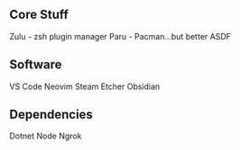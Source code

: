 
## Core Stuff

Zulu - zsh plugin manager
Paru - Pacman...but better
ASDF



## Software

VS Code
Neovim
Steam
Etcher
Obsidian


## Dependencies

Dotnet
Node
Ngrok